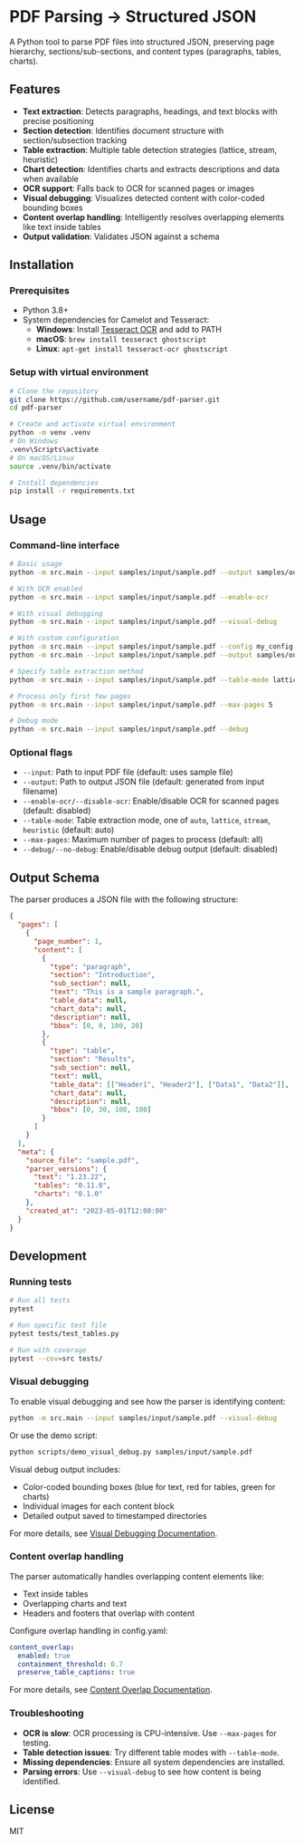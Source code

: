 # PDF Parsing → Structured JSON

A Python tool to parse PDF files into structured JSON, preserving page hierarchy, sections/sub-sections, and content types (paragraphs, tables, charts).

## Features

- **Text extraction**: Detects paragraphs, headings, and text blocks with precise positioning
- **Section detection**: Identifies document structure with section/subsection tracking
- **Table extraction**: Multiple table detection strategies (lattice, stream, heuristic)
- **Chart detection**: Identifies charts and extracts descriptions and data when available
- **OCR support**: Falls back to OCR for scanned pages or images
- **Visual debugging**: Visualizes detected content with color-coded bounding boxes
- **Content overlap handling**: Intelligently resolves overlapping elements like text inside tables
- **Output validation**: Validates JSON against a schema

## Installation

### Prerequisites

- Python 3.8+
- System dependencies for Camelot and Tesseract:
  - **Windows**: Install [Tesseract OCR](https://github.com/UB-Mannheim/tesseract/wiki) and add to PATH
  - **macOS**: `brew install tesseract ghostscript`
  - **Linux**: `apt-get install tesseract-ocr ghostscript`

### Setup with virtual environment

```bash
# Clone the repository
git clone https://github.com/username/pdf-parser.git
cd pdf-parser

# Create and activate virtual environment
python -m venv .venv
# On Windows
.venv\Scripts\activate
# On macOS/Linux
source .venv/bin/activate

# Install dependencies
pip install -r requirements.txt
```

## Usage

### Command-line interface

```bash
# Basic usage
python -m src.main --input samples/input/sample.pdf --output samples/output/out.json

# With OCR enabled
python -m src.main --input samples/input/sample.pdf --enable-ocr

# With visual debugging
python -m src.main --input samples/input/sample.pdf --visual-debug

# With custom configuration
python -m src.main --input samples/input/sample.pdf --config my_config.yaml
python -m src.main --input samples/input/sample.pdf --output samples/output/out.json --enable-ocr

# Specify table extraction method
python -m src.main --input samples/input/sample.pdf --table-mode lattice

# Process only first few pages
python -m src.main --input samples/input/sample.pdf --max-pages 5

# Debug mode
python -m src.main --input samples/input/sample.pdf --debug
```

### Optional flags

- `--input`: Path to input PDF file (default: uses sample file)
- `--output`: Path to output JSON file (default: generated from input filename)
- `--enable-ocr/--disable-ocr`: Enable/disable OCR for scanned pages (default: disabled)
- `--table-mode`: Table extraction mode, one of `auto`, `lattice`, `stream`, `heuristic` (default: auto)
- `--max-pages`: Maximum number of pages to process (default: all)
- `--debug/--no-debug`: Enable/disable debug output (default: disabled)

## Output Schema

The parser produces a JSON file with the following structure:

```json
{
  "pages": [
    {
      "page_number": 1,
      "content": [
        {
          "type": "paragraph",
          "section": "Introduction",
          "sub_section": null,
          "text": "This is a sample paragraph.",
          "table_data": null,
          "chart_data": null,
          "description": null,
          "bbox": [0, 0, 100, 20]
        },
        {
          "type": "table",
          "section": "Results",
          "sub_section": null,
          "text": null,
          "table_data": [["Header1", "Header2"], ["Data1", "Data2"]],
          "chart_data": null,
          "description": null,
          "bbox": [0, 30, 100, 100]
        }
      ]
    }
  ],
  "meta": {
    "source_file": "sample.pdf",
    "parser_versions": {
      "text": "1.23.22",
      "tables": "0.11.0",
      "charts": "0.1.0"
    },
    "created_at": "2023-05-01T12:00:00"
  }
}
```

## Development

### Running tests

```bash
# Run all tests
pytest

# Run specific test file
pytest tests/test_tables.py

# Run with coverage
pytest --cov=src tests/
```

### Visual debugging

To enable visual debugging and see how the parser is identifying content:

```bash
python -m src.main --input samples/input/sample.pdf --visual-debug
```

Or use the demo script:

```bash
python scripts/demo_visual_debug.py samples/input/sample.pdf
```

Visual debug output includes:
- Color-coded bounding boxes (blue for text, red for tables, green for charts)
- Individual images for each content block
- Detailed output saved to timestamped directories

For more details, see [Visual Debugging Documentation](docs/visual_debugging.md).

### Content overlap handling

The parser automatically handles overlapping content elements like:
- Text inside tables
- Overlapping charts and text
- Headers and footers that overlap with content

Configure overlap handling in config.yaml:

```yaml
content_overlap:
  enabled: true
  containment_threshold: 0.7
  preserve_table_captions: true
```

For more details, see [Content Overlap Documentation](docs/content_overlap.md).

### Troubleshooting

- **OCR is slow**: OCR processing is CPU-intensive. Use `--max-pages` for testing.
- **Table detection issues**: Try different table modes with `--table-mode`.
- **Missing dependencies**: Ensure all system dependencies are installed.
- **Parsing errors**: Use `--visual-debug` to see how content is being identified.

## License

MIT
